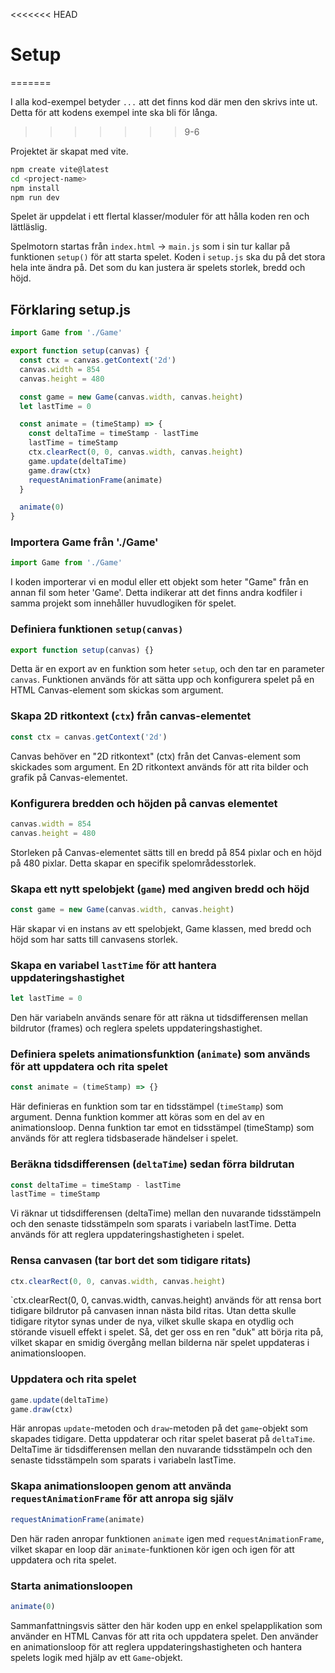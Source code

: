 <<<<<<< HEAD
# Setup
=======

I alla kod-exempel betyder ```...``` att det finns kod där men den skrivs inte ut. Detta för att kodens exempel inte ska bli för långa.
>>>>>>> 9-6

Projektet är skapat med vite.

```bash
npm create vite@latest
cd <project-name>
npm install
npm run dev
```
Spelet är uppdelat i ett flertal klasser/moduler för att hålla koden ren och lättläslig.

Spelmotorn startas från `index.html` -> `main.js` som i sin tur kallar på funktionen `setup()` för att starta spelet.
Koden i `setup.js` ska du på det stora hela inte ändra på. Det som du kan justera är spelets storlek, bredd och höjd.

## Förklaring setup.js

```javascript
import Game from './Game'

export function setup(canvas) {
  const ctx = canvas.getContext('2d')
  canvas.width = 854
  canvas.height = 480

  const game = new Game(canvas.width, canvas.height)
  let lastTime = 0

  const animate = (timeStamp) => {
    const deltaTime = timeStamp - lastTime
    lastTime = timeStamp
    ctx.clearRect(0, 0, canvas.width, canvas.height)
    game.update(deltaTime)
    game.draw(ctx)
    requestAnimationFrame(animate)
  }

  animate(0)
}
```

### Importera Game från './Game'

```javascript
import Game from './Game'
```

I koden importerar vi en modul eller ett objekt som heter "Game" från en annan fil som heter 'Game'. Detta indikerar att det finns andra kodfiler i samma projekt som innehåller huvudlogiken för spelet.

### Definiera funktionen `setup(canvas)`

```javascript
export function setup(canvas) {}
```

Detta är en export av en funktion som heter `setup`, och den tar en parameter `canvas`. Funktionen används för att sätta upp och konfigurera spelet på en HTML Canvas-element som skickas som argument.

### Skapa 2D ritkontext (`ctx`) från canvas-elementet

```javascript
const ctx = canvas.getContext('2d')
```

Canvas behöver en "2D ritkontext" (ctx) från det Canvas-element som skickades som argument. En 2D ritkontext används för att rita bilder och grafik på Canvas-elementet.

### Konfigurera bredden och höjden på canvas elementet

```javascript
canvas.width = 854
canvas.height = 480
```

Storleken på Canvas-elementet sätts till en bredd på 854 pixlar och en höjd på 480 pixlar. Detta skapar en specifik spelområdesstorlek.

### Skapa ett nytt spelobjekt (`game`) med angiven bredd och höjd

```javascript
const game = new Game(canvas.width, canvas.height)
```

Här skapar vi en instans av ett spelobjekt, Game klassen, med bredd och höjd som har satts till canvasens storlek.

### Skapa en variabel `lastTime` för att hantera uppdateringshastighet

```javascript
let lastTime = 0
```

Den här variabeln används senare för att räkna ut tidsdifferensen mellan bildrutor (frames) och reglera spelets uppdateringshastighet.

### Definiera spelets animationsfunktion (`animate`) som används för att uppdatera och rita spelet

```javascript
const animate = (timeStamp) => {}
```

Här definieras en funktion som tar en tidsstämpel (`timeStamp`) som argument. Denna funktion kommer att köras som en del av en animationsloop. Denna funktion tar emot en tidsstämpel (timeStamp) som används för att reglera tidsbaserade händelser i spelet.

### Beräkna tidsdifferensen (`deltaTime`) sedan förra bildrutan

```javascript
const deltaTime = timeStamp - lastTime
lastTime = timeStamp
```

Vi räknar ut tidsdifferensen (deltaTime) mellan den nuvarande tidsstämpeln och den senaste tidsstämpeln som sparats i variabeln lastTime. Detta används för att reglera uppdateringshastigheten i spelet.

### Rensa canvasen (tar bort det som tidigare ritats)

```javascript
ctx.clearRect(0, 0, canvas.width, canvas.height)
```

`ctx.clearRect(0, 0, canvas.width, canvas.height) används för att rensa bort tidigare bildrutor på canvasen innan nästa bild ritas. Utan detta skulle tidigare ritytor synas under de nya, vilket skulle skapa en otydlig och störande visuell effekt i spelet. Så, det ger oss en ren "duk" att börja rita på, vilket skapar en smidig övergång mellan bilderna när spelet uppdateras i animationsloopen.

### Uppdatera och rita spelet

```javascript
game.update(deltaTime)
game.draw(ctx)
```

Här anropas `update`-metoden och `draw`-metoden på det `game`-objekt som skapades tidigare. Detta uppdaterar och ritar spelet baserat på `deltaTime`. DeltaTime är tidsdifferensen mellan den nuvarande tidsstämpeln och den senaste tidsstämpeln som sparats i variabeln lastTime. 

### Skapa animationsloopen genom att använda `requestAnimationFrame` för att anropa sig själv

```javascript
requestAnimationFrame(animate)
```

Den här raden anropar funktionen `animate` igen med `requestAnimationFrame`, vilket skapar en loop där `animate`-funktionen kör igen och igen för att uppdatera och rita spelet.

### Starta animationsloopen

```javascript
animate(0)
```

Sammanfattningsvis sätter den här koden upp en enkel spelapplikation som använder en HTML Canvas för att rita och uppdatera spelet. Den använder en animationsloop för att reglera uppdateringshastigheten och hantera spelets logik med hjälp av ett `Game`-objekt.